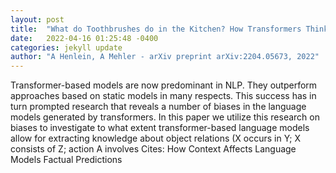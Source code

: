 ```yaml
---
layout: post
title:  "What do Toothbrushes do in the Kitchen? How Transformers Think our World is Structured"
date:   2022-04-16 01:25:48 -0400
categories: jekyll update
author: "A Henlein, A Mehler - arXiv preprint arXiv:2204.05673, 2022"
---
```

Transformer-based models are now predominant in NLP. They outperform approaches based on static models in many respects. This success has in turn prompted research that reveals a number of biases in the language models generated by transformers. In this paper we utilize this research on biases to investigate to what extent transformer-based language models allow for extracting knowledge about object relations (X occurs in Y; X consists of Z; action A involves Cites: How Context Affects Language Models  Factual Predictions